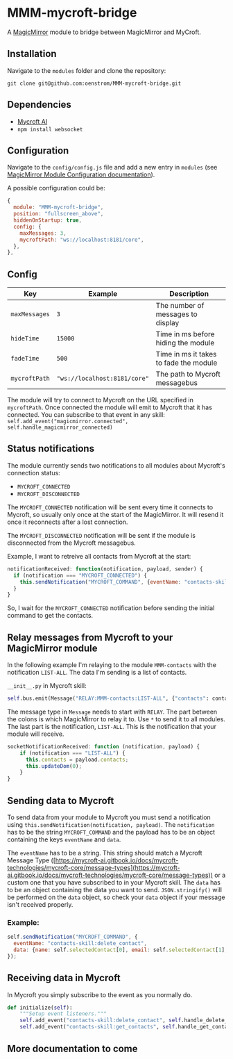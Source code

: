 # MMM-mycroft-bridge

A [MagicMirror](https://magicmirror.builders/) module to bridge between MagicMirror and MyCroft.

## Installation

Navigate to the `modules` folder and clone the repository:

`git clone git@github.com:oenstrom/MMM-mycroft-bridge.git`

## Dependencies
- [Mycroft AI](https://mycroft.ai/)
- `npm install websocket`

## Configuration

Navigate to the `config/config.js` file and add a new entry in `modules` (see [MagicMirror Module Configuration documentation](https://docs.magicmirror.builders/modules/configuration.html)).

A possible configuration could be:

```js
{
  module: "MMM-mycroft-bridge",
  position: "fullscreen_above",
  hiddenOnStartup: true,
  config: {
    maxMessages: 3,
    mycroftPath: "ws://localhost:8181/core",
  },
},
```
## Config
| Key           | Example                      | Description                            |
|---------------|------------------------------|----------------------------------------|
| `maxMessages` | `3`                          | The number of messages to display      |
| `hideTime`    | `15000`                      | Time in ms before hiding the module    |
| `fadeTime`    | `500`                        | Time in ms it takes to fade the module |
| `mycroftPath` | `"ws://localhost:8181/core"` | The path to Mycroft messagebus         |

The module will try to connect to Mycroft on the URL specified in `mycroftPath`. Once connected the module will emit to Mycroft that it has connected. You can subscribe to that event in any skill: `self.add_event("magicmirror.connected", self.handle_magicmirror_connected)`

## Status notifications
The module currently sends two notifications to all modules about Mycroft's connection status:
- `MYCROFT_CONNECTED`
- `MYCROFT_DISCONNECTED`

The `MYCROFT_CONNECTED` notification will be sent every time it connects to Mycroft, so usually only once at the start of the MagicMirror. It will resend it once it reconnects after a lost connection.

The `MYCROFT_DISCONNECTED` notification will be sent if the module is disconnected from the Mycroft messagebus.

Example, I want to retreive all contacts from Mycroft at the start:
```js
notificationReceived: function(notification, payload, sender) {
  if (notification === "MYCROFT_CONNECTED") {
    this.sendNotification("MYCROFT_COMMAND", {eventName: "contacts-skill:get_contacts", data: {sender: self.name}});
  }
}
```
So, I wait for the `MYCROFT_CONNECTED` notification before sending the initial command to get the contacts.

## Relay messages from Mycroft to your MagicMirror module
In the following example I'm relaying to the module `MMM-contacts` with the notification `LIST-ALL`. The data I'm sending is a list of contacts.

`__init__.py` in Mycroft skill:
```python
self.bus.emit(Message("RELAY:MMM-contacts:LIST-ALL", {"contacts": contacts}))
```
The message type in `Message` needs to start with `RELAY`. The part between the colons is which MagicMirror to relay it to. Use `*` to send it to all modules. The last part is the notification, `LIST-ALL`. This is the notification that your module will receive.
```js
socketNotificationReceived: function (notification, payload) {
    if (notification === "LIST-ALL") {
      this.contacts = payload.contacts;
      this.updateDom(0);
    }
}
```

## Sending data to Mycroft
To send data from your module to Mycroft you must send a notification using `this.sendNotification(notification, payload)`. The `notification` has to be the string `MYCROFT_COMMAND` and the payload has to be an object containing the keys `eventName` and `data`.

The `eventName` has to be a string. This string should match a Mycroft Message Type ([https://mycroft-ai.gitbook.io/docs/mycroft-technologies/mycroft-core/message-types](https://mycroft-ai.gitbook.io/docs/mycroft-technologies/mycroft-core/message-types)) or a custom one that you have subscribed to in your Mycroft skill. The `data` has to be an object containing the data you want to send. `JSON.stringify()` will be performed on the `data` object, so check your `data` object if your message isn't received properly.

### Example:
```js
self.sendNotification("MYCROFT_COMMAND", {
  eventName: "contacts-skill:delete_contact",
  data: {name: self.selectedContact[0], email: self.selectedContact[1], phone: self.selectedContact[2]}
});
```

## Receiving data in Mycroft
In Mycroft you simply subscribe to the event as you normally do.
```python
def initialize(self):
    """Setup event listeners."""
    self.add_event("contacts-skill:delete_contact", self.handle_delete_contact_event)
    self.add_event("contacts-skill:get_contacts", self.handle_get_contacts_event)
```

## More documentation to come